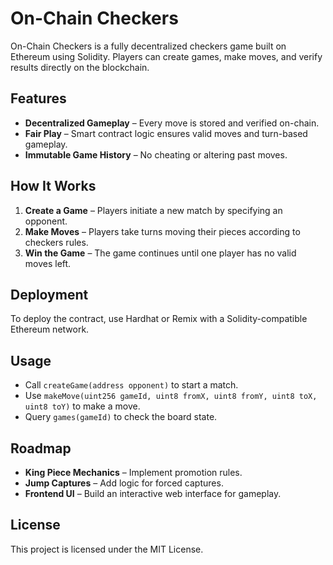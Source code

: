 # On-Chain Checkers

On-Chain Checkers is a fully decentralized checkers game built on Ethereum using Solidity. Players can create games, make moves, and verify results directly on the blockchain.

## Features
- **Decentralized Gameplay** – Every move is stored and verified on-chain.
- **Fair Play** – Smart contract logic ensures valid moves and turn-based gameplay.
- **Immutable Game History** – No cheating or altering past moves.

## How It Works 
1. **Create a Game** – Players initiate a new match by specifying an opponent. 
2. **Make Moves** – Players take turns moving their pieces according to checkers rules. 
3. **Win the Game** – The game continues until one player has no valid moves left.
  
## Deployment 
To deploy the contract, use Hardhat or Remix with a Solidity-compatible Ethereum network.

## Usage
- Call `createGame(address opponent)` to start a match.  
- Use `makeMove(uint256 gameId, uint8 fromX, uint8 fromY, uint8 toX, uint8 toY)` to make a move.
- Query `games(gameId)` to check the board state.
 
## Roadmap
- **King Piece Mechanics** – Implement promotion rules. 
- **Jump Captures** – Add logic for forced captures.
- **Frontend UI** – Build an interactive web interface for gameplay.

## License
This project is licensed under the MIT License.

